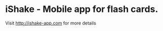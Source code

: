 iShake - Mobile app for flash cards.
========================================

Visit http://ishake-app.com for more details
